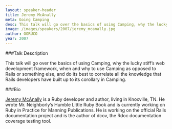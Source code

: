 ```yaml
---
layout: speaker-header
title: Jeremy McAnally
meta: Going Camping
desc: This talk will go over the basics of using Camping, why the lucky stiff's web development framework, when and why to use Camping as opposed to Rails or something else, and do its best to correlate all the knowledge that Rails developers have built up to its corollary in Camping.
image: /images/speakers/2007/jeremy_mcanally.jpg
author: GORUCO
year: 2007
---
```


###Talk Description

This talk will go over the basics of using Camping, why the lucky stiff’s web development framework, when and why to use Camping as opposed to Rails or something else, and do its best to correlate all the knowledge that Rails developers have built up to its corollary in Camping.

###Bio

[Jeremy McAnally](http://www.jeremymcanally.com/) is a Ruby developer and author, living in Knoxville, TN. He wrote Mr. Neighborly’s Humble Little Ruby Book and is currently working on Ruby in Practice for Manning Publications. He is working on the official Rails documentation project and is the author of dcov, the Rdoc documentation coverage testing tool.

